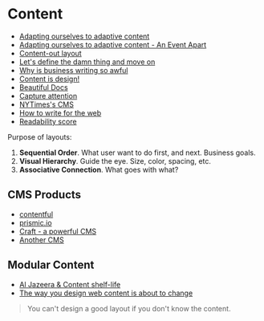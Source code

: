 # Content

* [Adapting ourselves to adaptive content](http://karenmcgrane.com/2012/09/04/adapting-ourselves-to-adaptive-content-video-slides-and-transcript-oh-my/)
* [Adapting ourselves to adaptive content - An Event Apart](https://vimeo.com/56705945)
* [Content-out layout](http://alistapart.com/article/content-out-layout)
* [Let's define the damn thing and move on](http://eatingelephant.com/2011/06/thoughts-on-defining-the-damn-thing/)
* [Why is business writing so awful](http://www.inc.com/magazine/20100501/why-is-business-writing-so-awful.html)
* [Content is design!](http://www.uie.com/articles/content_and_design/)
* [Beautiful Docs](https://github.com/PharkMillups/beautiful-docs/)
* [Capture attention](http://alyssamartin.me/blog/5-words-you-need-to-use-on-your-website-to-capture-attention)
* [NYTimes's CMS](http://open.blogs.nytimes.com/2014/06/17/scoop-a-glimpse-into-the-nytimes-cms/)
* [How to write for the web](http://demosthenes.info/blog/531/How-To-Write-For-The-Web-Murder-Your-Darlings)
* [Readability score](https://readability-score.com/)

Purpose of layouts:

1. **Sequential Order**. What user want to do first, and next. Business goals.
2. **Visual Hierarchy**. Guide the eye. Size, color, spacing, etc.
3. **Associative Connection**. What goes with what?

## CMS Products

* [contentful](https://www.contentful.com/)
* [prismic.io](https://prismic.io/)
* [Craft - a powerful CMS](http://buildwithcraft.com/)
* [Another CMS](http://statamic.com/)

## Modular Content

* [Al Jazeera & Content shelf-life](http://markboulton.co.uk/journal/aljazeeracontent)
* [The way you design web content is about to change](http://www.newfangled.com/the_way_you_design_web_content_is_about_to_change)

> You can't design a good layout if you don't know the content.
